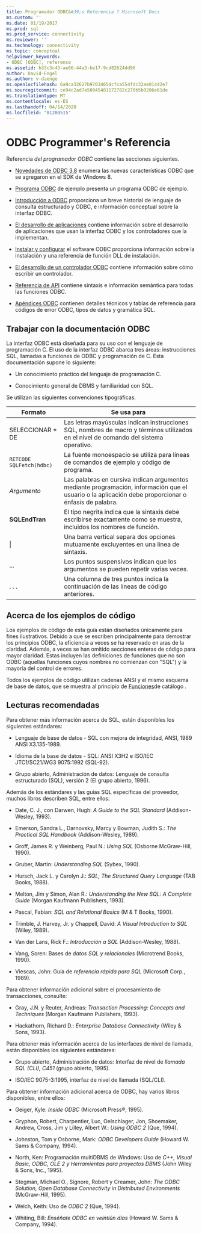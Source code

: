 ```yaml
---
title: Programador ODBC&#39;s Referencia ? Microsoft Docs
ms.custom: ''
ms.date: 01/19/2017
ms.prod: sql
ms.prod_service: connectivity
ms.reviewer: ''
ms.technology: connectivity
ms.topic: conceptual
helpviewer_keywords:
- ODBC [ODBC], reference
ms.assetid: b33c3c43-ae66-44a3-be17-9cd82624dd96
author: David-Engel
ms.author: v-daenge
ms.openlocfilehash: 6a9ca32627b9703465dcfca554fdc32ae01442e7
ms.sourcegitcommit: ce94c2ad7a50945481172782c270b5b0206e61de
ms.translationtype: MT
ms.contentlocale: es-ES
ms.lasthandoff: 04/14/2020
ms.locfileid: "81280515"
---
```

# <a name="odbc-programmer39s-reference"></a>ODBC Programmer&#39;s Referencia
Referencia *del programador ODBC* contiene las secciones siguientes.  
  
-   [Novedades de ODBC 3.8](../../odbc/reference/what-s-new-in-odbc-3-8.md) enumera las nuevas características ODBC que se agregaron en el SDK de Windows 8.  
  
-   [Programa ODBC](../../odbc/reference/sample-odbc-program.md) de ejemplo presenta un programa ODBC de ejemplo.  
  
-   [Introducción a ODBC](../../odbc/reference/introduction-to-odbc.md) proporciona un breve historial de lenguaje de consulta estructurado y ODBC, e información conceptual sobre la interfaz ODBC.  
  
-   [El desarrollo de aplicaciones](../../odbc/reference/develop-app/developing-applications.md) contiene información sobre el desarrollo de aplicaciones que usan la interfaz ODBC y los controladores que la implementan.  
  
-   [Instalar y configurar](../../odbc/reference/install/installing-and-configuring-the-odbc-software.md) el software ODBC proporciona información sobre la instalación y una referencia de función DLL de instalación.  
  
-   [El desarrollo de un controlador ODBC](../../odbc/reference/develop-driver/developing-an-odbc-driver.md) contiene información sobre cómo escribir un controlador.  
  
-   [Referencia de API](../../odbc/reference/syntax/odbc-reference.md) contiene sintaxis e información semántica para todas las funciones ODBC.  
  
-   [Apéndices ODBC](../../odbc/reference/appendixes/odbc-appendixes.md) contienen detalles técnicos y tablas de referencia para códigos de error ODBC, tipos de datos y gramática SQL.  
  
## <a name="working-with-the-odbc-documentation"></a>Trabajar con la documentación ODBC  
 La interfaz ODBC está diseñada para su uso con el lenguaje de programación C. El uso de la interfaz ODBC abarca tres áreas: instrucciones SQL, llamadas a funciones de ODBC y programación de C. Esta documentación supone lo siguiente:  
  
-   Un conocimiento práctico del lenguaje de programación C.  
  
-   Conocimiento general de DBMS y familiaridad con SQL.  
  
 Se utilizan las siguientes convenciones tipográficas.  
  
|Formato|Se usa para|  
|------------|--------------|  
|SELECCIONAR * DE|Las letras mayúsculas indican instrucciones SQL, nombres de macro y términos utilizados en el nivel de comando del sistema operativo.|  
|`RETCODE SQLFetch(hdbc)`|La fuente monoespacio se utiliza para líneas de comandos de ejemplo y código de programa.|  
|*Argumento*|Las palabras en cursiva indican argumentos mediante programación, información que el usuario o la aplicación debe proporcionar o énfasis de palabra.|  
|**SQLEndTran**|El tipo negrita indica que la sintaxis debe escribirse exactamente como se muestra, incluidos los nombres de función.|  
|&#124;|Una barra vertical separa dos opciones mutuamente excluyentes en una línea de sintaxis.|  
|...|Los puntos suspensivos indican que los argumentos se pueden repetir varias veces.|  
|. . .|Una columna de tres puntos indica la continuación de las líneas de código anteriores.|  
  
## <a name="about-the-code-examples"></a>Acerca de los ejemplos de código  
 Los ejemplos de código de esta guía están diseñados únicamente para fines ilustrativos. Debido a que se escriben principalmente para demostrar los principios ODBC, la eficiencia a veces se ha reservado en aras de la claridad. Además, a veces se han omitido secciones enteras de código para mayor claridad. Estas incluyen las definiciones de funciones que no son ODBC (aquellas funciones cuyos nombres no comienzan con "SQL") y la mayoría del control de errores.  
  
 Todos los ejemplos de código utilizan cadenas ANSI y el mismo esquema de base de datos, que se muestra al principio de [Funciones](../../odbc/reference/develop-app/catalog-functions.md)de catálogo .  
  
## <a name="recommended-reading"></a>Lecturas recomendadas  
 Para obtener más información acerca de SQL, están disponibles los siguientes estándares:  
  
-   Lenguaje de base de datos - SQL con mejora de integridad, ANSI, 1989 ANSI X3.135-1989.  
  
-   Idioma de la base de datos - SQL: ANSI X3H2 e ISO/IEC JTC1/SC21/WG3 9075:1992 (SQL-92).  
  
-   Grupo abierto, Administración de datos: Lenguaje de consulta estructurado (SQL), versión 2 (El grupo abierto, 1996).  
  
 Además de los estándares y las guías SQL específicas del proveedor, muchos libros describen SQL, entre ellos:  
  
-   Date, C. J., con Darwen, Hugh: *A Guide to the SQL Standard* (Addison-Wesley, 1993).  
  
-   Emerson, Sandra L., Darnovsky, Marcy y Bowman, Judith S.: *The Practical SQL Handbook* (Addison-Wesley, 1989).  
  
-   Groff, James R. y Weinberg, Paul N.: *Using SQL* (Osborne McGraw-Hill, 1990).  
  
-   Gruber, Martin: *Understanding SQL* (Sybex, 1990).  
  
-   Hursch, Jack L. y Carolyn J.: *SQL, The Structured Query Language* (TAB Books, 1988).  
  
-   Melton, Jim y Simon, Alan R.: *Understanding the New SQL: A Complete Guide* (Morgan Kaufmann Publishers, 1993).  
  
-   Pascal, Fabian: *SQL and Relational Basics* (M & T Books, 1990).  
  
-   Trimble, J. Harvey, Jr. y Chappell, David: *A Visual Introduction to SQL* (Wiley, 1989).  
  
-   Van der Lans, Rick F.: *Introducción a SQL* (Addison-Wesley, 1988).  
  
-   Vang, Soren: Bases de *datos SQL y relacionales* (Microtrend Books, 1990).  
  
-   Viescas, John: Guía de *referencia rápida para SQL* (Microsoft Corp., 1989).  
  
 Para obtener información adicional sobre el procesamiento de transacciones, consulte:  
  
-   Gray, J.N. y Reuter, Andreas: *Transaction Processing: Concepts and Techniques* (Morgan Kaufmann Publishers, 1993).  
  
-   Hackathorn, Richard D.: *Enterprise Database Connectivity* (Wiley & Sons, 1993).  
  
 Para obtener más información acerca de las interfaces de nivel de llamada, están disponibles los siguientes estándares:  
  
-   Grupo abierto, Administración de datos: Interfaz de nivel de *llamada SQL (CLI), C451* (grupo abierto, 1995).  
  
-   ISO/IEC 9075-3:1995, interfaz de nivel de llamada (SQL/CLI).  
  
 Para obtener información adicional acerca de ODBC, hay varios libros disponibles, entre ellos:  
  
-   Geiger, Kyle: *Inside ODBC* (Microsoft Press®, 1995).  
  
-   Gryphon, Robert, Charpentier, Luc, Oelschlager, Jon, Shoemaker, Andrew, Cross, Jim y Lilley, Albert W.: *Using ODBC 2* (Que, 1994).  
  
-   Johnston, Tom y Osborne, Mark: *ODBC Developers Guide* (Howard W. Sams & Company, 1994).  
  
-   North, Ken: Programación multiDBMS de Windows: Uso de *C++, Visual Basic, ODBC, OLE 2 y Herramientas para proyectos DBMS* (John Wiley & Sons, Inc., 1995).  
  
-   Stegman, Michael O., Signore, Robert y Creamer, John: *The ODBC Solution, Open Database Connectivity in Distributed Environments* (McGraw-Hill, 1995).  
  
-   Welch, Keith: Uso de *ODBC 2* (Que, 1994).  
  
-   Whiting, Bill: *Enséñate ODBC en veintiún días* (Howard W. Sams & Company, 1994).
